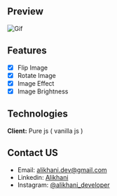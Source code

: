 ## Preview

![Gif](https://user-images.githubusercontent.com/87765316/194160927-52b8e0f5-1c47-497f-807b-287a21bf2d97.gif)

## Features

- [x] Flip Image
- [x] Rotate Image
- [x] Image Effect
- [x] Image Brightness

## Technologies

**Client:** Pure js ( vanilla js )

## Contact US

- Email: [alikhani.dev@gmail.com](mailto:alikhani.dev@gmail.com)
- Linkedin: [Alikhani](https://www.linkedin.com/in/amir-hossein-agha-alikhani-060a88217)
- Instagram: [@alikhani_developer](https://www.instagram.com/alikhani_developer/)
